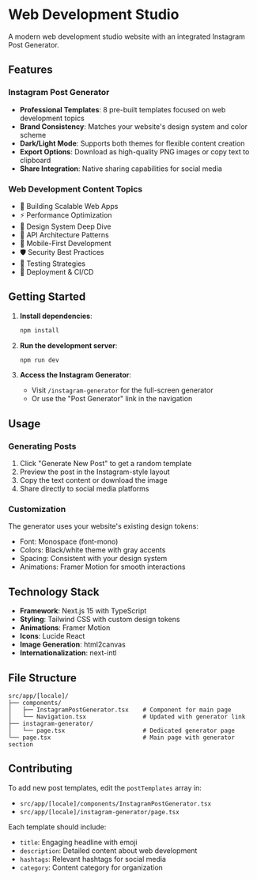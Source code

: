 # Web Development Studio

A modern web development studio website with an integrated Instagram Post Generator.

## Features

### Instagram Post Generator
- **Professional Templates**: 8 pre-built templates focused on web development topics
- **Brand Consistency**: Matches your website's design system and color scheme
- **Dark/Light Mode**: Supports both themes for flexible content creation
- **Export Options**: Download as high-quality PNG images or copy text to clipboard
- **Share Integration**: Native sharing capabilities for social media

### Web Development Content Topics
- 🚀 Building Scalable Web Apps
- ⚡ Performance Optimization  
- 🎨 Design System Deep Dive
- 🔧 API Architecture Patterns
- 📱 Mobile-First Development
- 🛡️ Security Best Practices
- 🧪 Testing Strategies
- 🚀 Deployment & CI/CD

## Getting Started

1. **Install dependencies**:
   ```bash
   npm install
   ```

2. **Run the development server**:
   ```bash
   npm run dev
   ```

3. **Access the Instagram Generator**:
   - Visit `/instagram-generator` for the full-screen generator
   - Or use the "Post Generator" link in the navigation

## Usage

### Generating Posts
1. Click "Generate New Post" to get a random template
2. Preview the post in the Instagram-style layout
3. Copy the text content or download the image
4. Share directly to social media platforms

### Customization
The generator uses your website's existing design tokens:
- Font: Monospace (font-mono)
- Colors: Black/white theme with gray accents
- Spacing: Consistent with your design system
- Animations: Framer Motion for smooth interactions

## Technology Stack

- **Framework**: Next.js 15 with TypeScript
- **Styling**: Tailwind CSS with custom design tokens
- **Animations**: Framer Motion
- **Icons**: Lucide React
- **Image Generation**: html2canvas
- **Internationalization**: next-intl

## File Structure

```
src/app/[locale]/
├── components/
│   ├── InstagramPostGenerator.tsx    # Component for main page
│   └── Navigation.tsx                # Updated with generator link
├── instagram-generator/
│   └── page.tsx                      # Dedicated generator page
└── page.tsx                          # Main page with generator section
```

## Contributing

To add new post templates, edit the `postTemplates` array in:
- `src/app/[locale]/components/InstagramPostGenerator.tsx`
- `src/app/[locale]/instagram-generator/page.tsx`

Each template should include:
- `title`: Engaging headline with emoji
- `description`: Detailed content about web development
- `hashtags`: Relevant hashtags for social media
- `category`: Content category for organization 